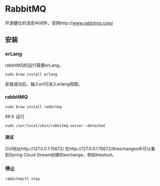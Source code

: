 # RabbitMQ
开源健壮的消息中间件，官网http://www.rabbitmq.com/
## 安装
### erLang
rabbitMQ的运行需要erLang。
```
sudo brew install erlang
```
安装成功后，输入erl可进入erlang视图。
### rabbitMQ
```
sudo brew install rabbitmq
```

##＃  运行
```
sudo /usr/local/sbin/rabbitmq-server –detached
```
#### 测试
GUI地址http://127.0.0.1:15672/
在http://127.0.0.1:15672/#/exchanges中可以看到Spring Cloud Stream创建的exchange，例如ktestout。

### 停止
```
rabbitmqctl stop
```
